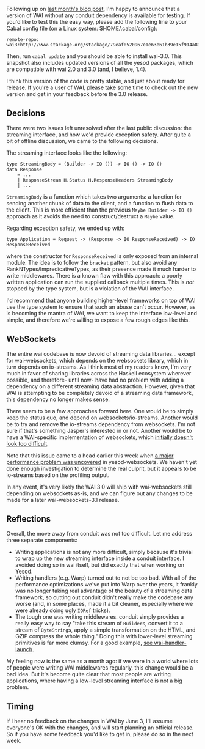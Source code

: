 Following up on [last month's blog
post](http://www.yesodweb.com/blog/2014/04/disemboweling-wai), I'm happy to
announce that a version of WAI without any conduit dependency is available for
testing. If you'd like to test this the easy way, please add the following line
to your Cabal config file (on a Linux system: $HOME/.cabal/config):

    remote-repo: wai3:http://www.stackage.org/stackage/79eaf0520967e1e63e61b39e15f914a8971052c5

Then, run `cabal update` and you should be able to install wai-3.0. This
snapshot also includes updated versions of all the yesod packages, which are
compatible with wai 2.0 and 3.0 (and, I believe, 1.4).

I think this version of the code is pretty stable, and just about ready for
release. If you're a user of WAI, please take some time to check out the new
version and get in your feedback before the 3.0 release.

## Decisions

There were two issues left unresolved after the last public discussion: the
streaming interface, and how we'd provide exception safety. After quite a bit
of offline discussion, we came to the following decisions.

The streaming interface looks like the following:

    type StreamingBody = (Builder -> IO ()) -> IO () -> IO ()
    data Response
        = ...
        | ResponseStream H.Status H.ResponseHeaders StreamingBody
        | ...

`StreamingBody` is a function which takes two arguments: a function for sending
another chunk of data to the client, and a function to flush data to the
client. This is more efficient than the previous `Maybe Builder -> IO ()`
approach as it avoids the need to construct/destruct a `Maybe` value.

Regarding exception safety, we ended up with:

    type Application = Request -> (Response -> IO ResponseReceived) -> IO ResponseReceived

where the constructor for `ResponseReceived` is only exposed from an internal
module. The idea is to follow the `bracket` pattern, but also avoid any
RankNTypes/ImpredicativeTypes, as their presence made it much harder to write
middlewares. There is a known flaw with this approach: a poorly written
application can run the supplied callback multiple times. This is *not* stopped
by the type system, but is a violation of the WAI interface.

I'd recommend that anyone building higher-level frameworks on top of WAI use
the type system to ensure that such an abuse can't occur. However, as is
becoming the mantra of WAI, we want to keep the interface low-level and simple,
and therefore we're willing to expose a few rough edges like this.

## WebSockets

The entire wai codebase is now devoid of streaming data libraries... except for
wai-websockets, which depends on the websockets library, which in turn depends
on io-streams. As I think most of my readers know, I'm very much in favor of
sharing libraries across the Haskell ecosystem wherever possible, and
therefore- until now- have had no problem with adding a dependency on a
different streaming data abstraction. However, given that WAI is attempting to
be completely devoid of a streaming data framework, this dependency no longer
makes sense.

There seem to be a few approaches forward here. One would be to simply keep the
status quo, and depend on websockets/io-streams. Another would be to try and
remove the io-streams dependency from websockets. I'm not sure if that's
something Jasper's interested in or not. Another would be to have a
WAI-specific implementation of websockets, which [initially doesn't look too
difficult](https://gist.github.com/snoyberg/2265832d9d4d8f0e7df5).

Note that this issue came to a head earlier this week when [a major performance
problem was
uncovered](https://groups.google.com/d/msg/yesodweb/rvR4uLUMi3k/mEiCovtZzu0J)
in yesod-websockets. We haven't yet done enough investigation to determine the
real culprit, but it appears to be io-streams based on the profiling output.

In any event, it's very likely the WAI 3.0 will ship with wai-websockets still
depending on websockets as-is, and we can figure out any changes to be made for
a later wai-websockets-3.1 release.

## Reflections

Overall, the move away from conduit was not too difficult. Let me address three
separate components:

* Writing applications is not any more difficult, simply because it's trivial to wrap up the new streaming interface inside a conduit interface. I avoided doing so in wai itself, but did exactly that when working on Yesod.
* Writing handlers (e.g. Warp) turned out to not be too bad. With all of the performance optimizations we've put into Warp over the years, it frankly was no longer taking real advantage of the beauty of a streaming data framework, so cutting out conduit didn't really make the codebase any worse (and, in some places, made it a bit cleaner, especially where we were already doing ugly `IORef` tricks).
* The tough one was writing middlewares. conduit simply provides a really easy way to say "take this stream of `Builder`s, convert it to a stream of `ByteString`s, apply a simple transformation on the HTML, and GZIP compress the whole thing." Doing this with lower-level streaming primitives is far more clumsy. For a good example, [see wai-handler-launch](https://github.com/yesodweb/wai/blob/059a145df13d5624f647b7508440d6f2a8717362/wai-handler-launch/Network/Wai/Handler/Launch.hs).

My feeling now is the same as a month ago: if we were in a world where lots of
people were writing WAI middlewares regularly, this change would be a bad idea.
But it's become quite clear that most people are writing applications, where
having a low-level streaming interface is not a big problem.

## Timing

If I hear no feedback on the changes in WAI by June 3, I'll assume everyone's
OK with the changes, and will start planning an official release. So if you
have some feedback you'd like to get in, please do so in the next week.
